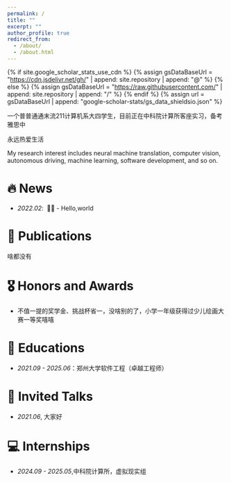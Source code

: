 ```yaml
---
permalink: /
title: ""
excerpt: ""
author_profile: true
redirect_from: 
  - /about/
  - /about.html
---
```


{% if site.google_scholar_stats_use_cdn %}
{% assign gsDataBaseUrl = "https://cdn.jsdelivr.net/gh/" | append: site.repository | append: "@" %}
{% else %}
{% assign gsDataBaseUrl = "https://raw.githubusercontent.com/" | append: site.repository | append: "/" %}
{% endif %}
{% assign url = gsDataBaseUrl | append: "google-scholar-stats/gs_data_shieldsio.json" %}

<span class='anchor' id='about-me'></span>

一个普普通通末流211计算机系大四学生，目前正在中科院计算所客座实习，备考雅思中

永远热爱生活

My research interest includes neural machine translation, computer vision, autonomous driving, machine learning, software development, and so on. 




# 🔥 News
- *2022.02*: &nbsp;🎉🎉 - Hello,world

# 📝 Publications 


<div class='paper-box-text' markdown="1">


啥都没有

</div>


# 🎖 Honors and Awards
- 不值一提的奖学金、挑战杯省一，没啥别的了，小学一年级获得过少儿绘画大赛一等奖嘻嘻

# 📖 Educations
- *2021.09 - 2025.06*：郑州大学软件工程（卓越工程师）

# 💬 Invited Talks
- *2021.06*, 大家好

# 💻 Internships
- *2024.09 - 2025.05*,中科院计算所，虚拟现实组
